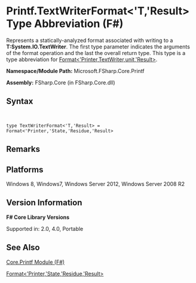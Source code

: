 # Printf.TextWriterFormat<'T,'Result> Type Abbreviation (F#)

Represents a statically-analyzed format associated with writing to a **T:System.IO.TextWriter**. The first type parameter indicates the arguments of the format operation and the last the overall return type. This type is a type abbreviation for [Format&lt;'Printer,TextWriter,unit,'Result&gt;](http://msdn.microsoft.com/en-us/library/470f484f-a026-40af-8f8c-1e3aaf013bdc).

**Namespace/Module Path:** Microsoft.FSharp.Core.Printf

**Assembly:** FSharp.Core (in FSharp.Core.dll)


## Syntax


```


type TextWriterFormat<'T,'Result> = Format<'Printer,'State,'Residue,'Result>

```



## Remarks

## Platforms
Windows 8, Windows7, Windows Server 2012, Windows Server 2008 R2


## Version Information
**F# Core Library Versions**

Supported in: 2.0, 4.0, Portable




## See Also
[Core.Printf Module &#40;F&#35;&#41;](Core.Printf-Module-%28FSharp%29.md)

[Format&lt;'Printer,'State,'Residue,'Result&gt;](http://msdn.microsoft.com/en-us/library/470f484f-a026-40af-8f8c-1e3aaf013bdc)

